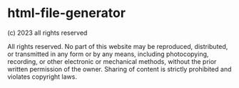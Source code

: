 # html-file-generator

(c) 2023 all rights reserved 

All rights reserved. No part of this website may be reproduced, distributed, or transmitted in any form or by any means, including photocopying, recording, or other electronic or mechanical methods, without the prior written permission of the owner. Sharing of content is strictly prohibited and violates copyright laws.

